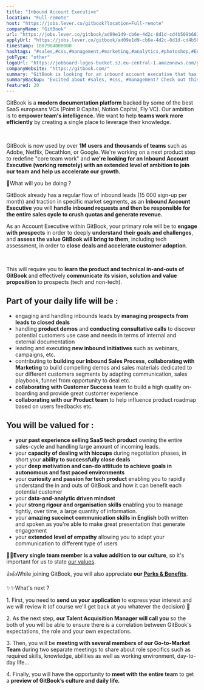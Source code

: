 ```yaml
---
title: "Inbound Account Executive"
location: "Full-remote"
host: "https://jobs.lever.co/gitbook?location=Full-remote"
companyName: "GitBook"
url: "https://jobs.lever.co/gitbook/ad09e1d9-cb6e-4d2c-8d1d-cd4b509b681b"
applyUrl: "https://jobs.lever.co/gitbook/ad09e1d9-cb6e-4d2c-8d1d-cd4b509b681b/apply"
timestamp: 1607904000000
hashtags: "#sales,#css,#management,#marketing,#analytics,#photoshop,#English"
jobType: "other"
logoUrl: "https://jobboard-logos-bucket.s3.eu-central-1.amazonaws.com/gitbook"
companyWebsite: "https://gitbook.com/"
summary: "GitBook is looking for an inbound account executive that has experience in: experience in: #sales, #css, #management."
summaryBackup: "Excited about #sales, #css, #management? Check out this job post!"
featured: 20
---
```


GitBook is a **modern documentation platform** backed by some of the best SaaS europeans VCs (Point 9 Capital, Notion Capital, Fly VC). Our ambition is to **empower team's intelligence.** We want to help **teams work more efficiently** by creating a single place to leverage their knowledge.

‌

GitBook is now used by over **1M users and thousands of teams** such as Adobe, Netflix, Decathlon, or Google. We're working on a next product step to redefine "core team work" and **we're looking for an Inbound Account Executive (working remotely) with an extended level of ambition to join our team and help us accelerate our growth.**

​🙌What will you be doing ?

GitBook already has a regular flow of inbound leads (15 000 sign-up per month) and traction in specific market segments, as an **Inbound Account Executive** you will **handle inbound requests and then be responsible for the entire sales cycle to crush quotas and generate revenue.**

As an Account Executive within GitBook, your primary role will be to **engage with prospects** in order to deeply **understand their goals and challenges**, and **assess the value GitBook will bring to them**, including tech assessment, in order to **close deals and accelerate customer adoption**.

‌

This will require you to **learn the product and technical in-and-outs of GitBook** and effectively **communicate its vision, solution and value proposition** to prospects (tech and non-tech).

## Part of your daily life will be :

*   engaging and handling inbounds leads by **managing prospects from leads to closed deals**
*   handling **product demos** and **conducting consultative calls** to discover potential customers use case and needs in terms of internal and external documentation
*   leading and executing **new inbound initiatives** such as webinars, campaigns, etc.
*   contributing to **building our Inbound Sales Process**, **collaborating with Marketing** to build compelling demos and sales materials dedicated to our different customers segments by adapting communication, sales playbook, funnel from opportunity to deal etc.
*   **collaborating with Customer Success** team to build a high quality on-boarding and provide great customer experience
*   **collaborating with our Product team** to help influence product roadmap based on users feedbacks etc. 

## You will be valued for :‌

*   **your past experience selling SaaS tech product** owning the entire sales-cycle and handling large amount of incoming leads.
*   your **capacity of dealing with hiccups** during negotiation phases, in short your **ability to successfully close deals**
*   your **deep motivation and can-do attitude to achieve goals in autonomous and fast paced environments**
*   your **curiosity and passion for tech product** enabling you to rapidly understand the in and outs of GitBook and how it can benefit each potential customer
*   your **data-and-analytic driven mindset**
*   your **strong rigour and organisation skills** enabling you to manage tightly, over time, a large quantity of information.
*   your **amazing succinct communication skills in English** both written and spoken as you're able to make great presentation that generate engagement
*   your **extended level of empathy** allowing you to adapt your communication to different type of users

👥👥**Every single team member is a value addition to our culture**, so it's important for us to state [our values](https://jobs.gitbook.com/life-at-gitbook/our-values).

👍👍While joining GitBook, you will also appreciate **our [Perks & Benefits](https://jobs.gitbook.com/life-at-gitbook/perks-and-benefits)**.

✨✨What's next ?

1\. First, you need to **send us your application** to express your interest and we will review it (of course we'll get back at you whatever the decision)​ 🙂

2\. As the next step, **our Talent Acquisition Manager will call you** so the both of you will be able to ensure there is a correlation between GitBook's expectations, the role and your own expectations.

3\. Then, you will be **meeting with several members of our Go-to-Market Team** during two separate meetings to share about role specifics such as required skills, knowledge, abilities as well as working environment, day-to-day life...

4\. Finally, you will have the opportunity to **meet with the entire team** to get a **preview of GitBook’s culture and daily life.**
